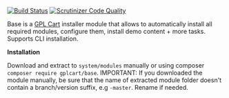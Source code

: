 [![Build Status](https://scrutinizer-ci.com/g/gplcart/base/badges/build.png?b=master)](https://scrutinizer-ci.com/g/gplcart/base/build-status/master)
[![Scrutinizer Code Quality](https://scrutinizer-ci.com/g/gplcart/base/badges/quality-score.png?b=master)](https://scrutinizer-ci.com/g/gplcart/base/?branch=master)

Base is a [GPL Cart](https://github.com/gplcart/gplcart) installer module that allows to automatically install all required modules, configure them, install demo content + more tasks. Supports CLI installation.

**Installation**

Download and extract to `system/modules` manually or using composer `composer require gplcart/base`. IMPORTANT: If you downloaded the module manually, be sure that the name of extracted module folder doesn't contain a branch/version suffix, e.g `-master`. Rename if needed.